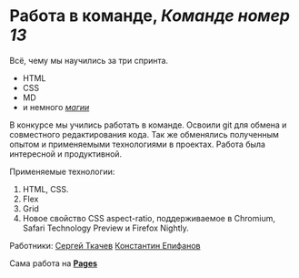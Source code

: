 # Работа в команде, **_Команде номер 13_**

Всё, чему мы научились за три спринта.

- HTML
- CSS
- MD
- и немного [_магии_](https://www.youtube.com/watch?v=Gy0ImtvCVz4 "Вжух")

В конкурсе мы учились работать в команде. Освоили git для обмена и совместного редактирования кода. Так же обменялись полученным опытом и применяемыми технологиями в проектах. Работа была интересной и продуктивной.

Применяемые технологии:

1. HTML, CSS.
2. Flex
3. Grid
4. Новое свойство CSS aspect-ratio, поддерживаемое в Chromium, Safari Technology Preview и Firefox Nightly.

Работники:
[Сергей Ткачев](https://github.com/Sergeykachev)
[Константин Епифанов](https://github.com/ConstantineEpifanov)

Сама работа на [**Pages**](https://constantineepifanov.github.io/teamwork/)
